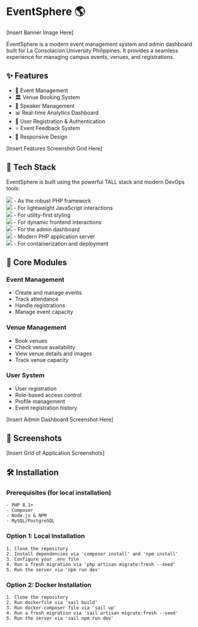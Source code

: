 # EventSphere 🌎

[Insert Banner Image Here]

EventSphere is a modern event management system and admin dashboard built for La Consolacion University Philippines. It provides a seamless experience for managing campus events, venues, and registrations.

## ✨ Features

- 📅 Event Management
- 🏛️ Venue Booking System
- 👥 Speaker Management
- 📊 Real-time Analytics Dashboard
- 👤 User Registration & Authentication
- ⭐ Event Feedback System
- 📱 Responsive Design

[Insert Features Screenshot Grid Here]

## 🚀 Tech Stack

EventSphere is built using the powerful TALL stack and modern DevOps tools:

<div flex flex-row space-x-2 align-middle>
  <a href="https://laravel.com" target="_blank"><img src="https://img.shields.io/badge/Laravel-FF2D20?style=for-the-badge&logo=laravel&logoColor=white" /></a> - As the robust PHP framework <br>
  <a href="https://alpinejs.dev" target="_blank"><img src="https://img.shields.io/badge/Alpine.js-8BC0D0?style=for-the-badge&logo=alpine.js&logoColor=black" /></a> - For lightweight JavaScript interactions <br>
  <a href="https://tailwindcss.com" target="_blank"><img src="https://img.shields.io/badge/Tailwind_CSS-38B2AC?style=for-the-badge&logo=tailwind-css&logoColor=white" /></a> - For utility-first styling <br>
  <a href="https://livewire.laravel.com" target="_blank"><img src="https://img.shields.io/badge/Livewire-4E56A6?style=for-the-badge&logo=livewire&logoColor=white" /></a> - For dynamic frontend interactions <br>
  <a href="https://filamentphp.com" target="_blank"><img src="https://img.shields.io/badge/Filament-22292f?style=for-the-badge&logo=filament&logoColor=white" /></a> - For the admin dashboard <br>
  <a href="https://frankenphp.dev" target="_blank"><img src="https://img.shields.io/badge/FrankenPHP-6C4AB0?style=for-the-badge&logo=php&logoColor=white" /></a> - Modern PHP application server <br>
  <a href="https://www.docker.com" target="_blank"><img src="https://img.shields.io/badge/Docker-2496ED?style=for-the-badge&logo=docker&logoColor=white" /></a> - For containerization and deployment
</div>

## 🎯 Core Modules

### Event Management
- Create and manage events
- Track attendance
- Handle registrations
- Manage event capacity

### Venue Management
- Book venues
- Check venue availability
- View venue details and images
- Track venue capacity

### User System
- User registration
- Role-based access control
- Profile management
- Event registration history

[Insert Admin Dashboard Screenshot Here]

## 📸 Screenshots

[Insert Grid of Application Screenshots]

## 🛠️ Installation

### Prerequisites (for local installation)
```
- PHP 8.1+
- Composer
- Node.js & NPM
- MySQL/PostgreSQL
```

### Option 1: Local Installation

```
1. Clone the repository
2. Install dependencies via 'composer install' and 'npm install'
3. Configure your .env file
4. Run a fresh migration via 'php artisan migrate:fresh --seed'
5. Run the server via 'npm run dev'
```

### Option 2: Docker Installation

```
1. Clone the repository
2. Run dockerfile via 'sail build'
3. Run docker-composer file via 'sail up'
4. Run a fresh migration via 'sail artisan migrate:fresh --seed'
5. Run the server via 'sail npm run dev'
```
